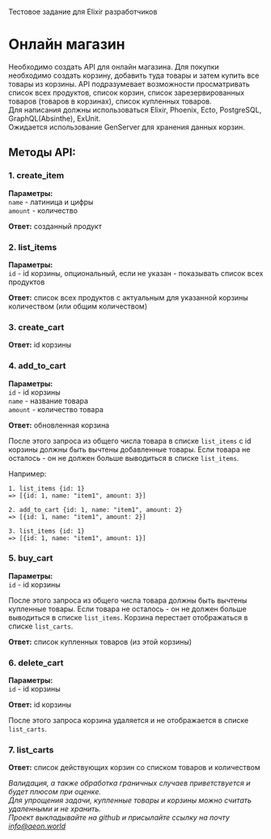 Тестовое задание для Elixir разработчиков

# Онлайн магазин

Необходимо создать API для онлайн магазина. Для покупки необходимо создать корзину, добавить туда товары и затем купить все товары из корзины. API подразумевает возможности просматривать список всех продуктов, список корзин, список зарезервированных товаров (товаров в корзинах), список купленных товаров.  
Для написания должны использоваться Elixir, Phoenix, Ecto, PostgreSQL, GraphQL(Absinthe), ExUnit.  
Ожидается использование GenServer для хранения данных корзин.

## Методы API:

### 1. create_item

**Параметры:**  
`name` - латиница и цифры  
`amount` - количество  

**Ответ:** созданный продукт

### 2. list_items
**Параметры:**  
`id` - id корзины, опциональный, если не указан - показывать список всех продуктов  

**Ответ:** список всех продуктов с актуальным для указанной корзины количеством (или общим количеством)

### 3. create_cart

**Ответ:** id корзины

### 4. add_to_cart

**Параметры:**  
`id` - id корзины  
`name` - название товара  
`amount` - количество товара

**Ответ:** обновленная корзина

После этого запроса из общего числа товара в списке `list_items` с id корзины должны быть вычтены добавленные товары. Если товара не осталось - он не должен больше выводиться в списке `list_items`. 

Например:

```
1. list_items {id: 1}
=> [{id: 1, name: "item1", amount: 3}]

2. add_to_cart {id: 1, name: "item1", amount: 2}
=> [{id: 1, name: "item1", amount: 2}]

3. list_items {id: 1}
=> [{id: 1, name: "item1", amount: 1}]
```

### 5. buy_cart

**Параметры:**  
`id` - id корзины

После этого запроса из общего числа товара должны быть вычтены купленные товары. Если товара не осталось - он не должен больше выводиться в списке `list_items`. Корзина перестает отображаться в списке `list_carts`. 

**Ответ:** список купленных товаров (из этой корзины)

### 6. delete_cart  

**Параметры:**  
`id` - id корзины

**Ответ:** id корзины

После этого запроса корзина удаляется и не отображается в списке `list_carts`.

### 7. list_carts  
**Ответ:** список действующих корзин со списком товаров и количеством

*Валидация, а также обработка граничных случаев приветствуется и будет плюсом при оценке.*  
*Для упрощения задачи, купленные товары и корзины можно считать удаленными и не хранить.*  
*Проект выкладывайте на github и присылайте ссылку на почту info@aeon.world*
